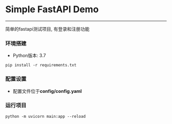 # Simple FastAPI Demo

---
简单的fastapi测试项目, 有登录和注册功能

### 环境搭建

- Python版本: 3.7
```angular2html
pip install -r requirements.txt
```

### 配置设置
- 配置文件位于**config/config.yaml**

### 运行项目
```angular2html
python -m uvicorn main:app --reload 
```